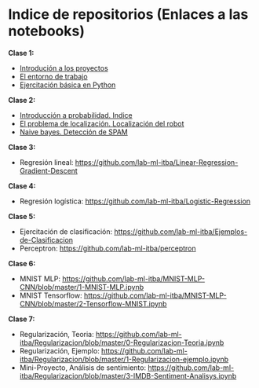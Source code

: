 # Indice de repositorios (Enlaces a las notebooks)
**Clase 1:**
- [Introdución a los proyectos](https://github.com/lab-ml-itba/Intro-proyectos/blob/master/Tipos%20de%20Proyectos.ipynb)
- [El entorno de trabajo](https://github.com/lab-ml-itba/entorno-de-trabajo/blob/master/Entorno%20de%20Trabajo.ipynb)
- [Ejercitación básica en Python](https://github.com/lab-ml-itba/entorno-de-trabajo/blob/master/Ejercitaci%C3%B3n%20B%C3%A1sica%20en%20Python.ipynb)

**Clase 2:**
- [Introducción a probabilidad. Indice](https://github.com/lab-ml-itba/Intro-Probabilidad/blob/master/Intro_Probabilidad.ipynb)
- [El problema de localización. Localización del robot](https://github.com/lab-ml-itba/Intro-Probabilidad)
- [Naive bayes. Detección de SPAM](https://github.com/lab-ml-itba/Intro-Probabilidad/blob/master/Naive_Bayes.ipynb)

**Clase 3:**
- Regresión lineal: https://github.com/lab-ml-itba/Linear-Regression-Gradient-Descent

**Clase 4:**
- Regresión logística: https://github.com/lab-ml-itba/Logistic-Regression

**Clase 5:**
- Ejercitación de clasificación: https://github.com/lab-ml-itba/Ejemplos-de-Clasificacion
- Perceptron: https://github.com/lab-ml-itba/perceptron

**Clase 6:**
- MNIST MLP: https://github.com/lab-ml-itba/MNIST-MLP-CNN/blob/master/1-MNIST-MLP.ipynb
- MNIST Tensorflow: https://github.com/lab-ml-itba/MNIST-MLP-CNN/blob/master/2-Tensorflow-MNIST.ipynb

**Clase 7:**
- Regularización, Teoria: https://github.com/lab-ml-itba/Regularizacion/blob/master/0-Regularizacion-Teoria.ipynb
- Regularización, Ejemplo: https://github.com/lab-ml-itba/Regularizacion/blob/master/1-Regularizacion-ejemplo.ipynb
- Mini-Proyecto, Análisis de sentimiento: https://github.com/lab-ml-itba/Regularizacion/blob/master/3-IMDB-Sentiment-Analisys.ipynb


